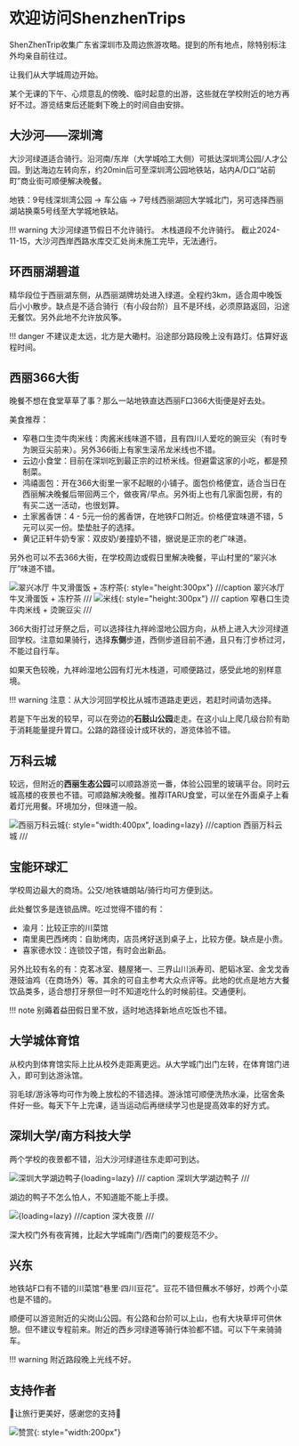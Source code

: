 # 欢迎访问ShenzhenTrips

ShenZhenTrip收集广东省深圳市及周边旅游攻略。提到的所有地点，除特别标注外均亲自前往过。

让我们从大学城周边开始。

某个无课的下午、心烦意乱的傍晚、临时起意的出游，这些就在学校附近的地方再好不过。游览结束后还能剩下晚上的时间自由安排。

## 大沙河——深圳湾

大沙河绿道适合骑行。沿河南/东岸（大学城哈工大侧）可抵达深圳湾公园/人才公园。到达海边左转向东，约20min后可至深圳湾公园地铁站，站内A/D口“站前町”商业街可顺便解决晚餐。

地铁：9号线深圳湾公园 -> 车公庙 -> 7号线西丽湖回大学城北门，另可选择西丽湖站换乘5号线至大学城地铁站。

!!! warning
    大沙河绿道节假日不允许骑行。
    木栈道段不允许骑行。
    截止2024-11-15，大沙河西岸西路水库交汇处尚未施工完毕，无法通行。

## 环西丽湖碧道

精华段位于西丽湖东侧，从西丽湖牌坊处进入绿道。全程约3km，适合周中晚饭后小小散步。缺点是不适合骑行（有小段台阶）且不是环线，必须原路返回，沿途无餐饮。另外此地不允许放风筝。

!!! danger
    不建议走太远，北方是大磡村。沿途部分路段晚上没有路灯。估算好返程时间。

## 西丽366大街

晚餐不想在食堂草草了事？那么一站地铁直达西丽F口366大街便是好去处。

美食推荐：

- 窄巷口生烫牛肉米线：肉酱米线味道不错，且有四川人爱吃的豌豆尖（有时专为豌豆尖前来）。另外366街上有家生滚吊龙米线也不错。
- 云边小食堂：目前在深圳吃到最正宗的过桥米线。但避雷这家的小吃，都是预制菜。
- 鸿禧面包：开在366大街里一家不起眼的小铺子。面包价格便宜，适合当日在西丽解决晚餐后带回两三个，做夜宵/早点。另外街上也有几家面包房，有的有买二送一活动，也很划算。
- 土家酱香饼：4 - 5元一份的酱香饼，在地铁F口附近。价格便宜味道不错，5元可以买一份。垫垫肚子的选择。 
- 黄记正轩牛奶专家：双皮奶/姜撞奶不错，据说是正宗的老广味道。

另外也可以不去366大街，在学校周边或假日里解决晚餐，平山村里的“翠兴冰厅”味道不错。

![翠兴冰厅 牛叉滑蛋饭 + 冻柠茶](images/IMG_20241114_181348.jpg){: style="height:300px"}
///caption
翠兴冰厅 牛叉滑蛋饭 + 冻柠茶
///
![米线](images/窄巷口米线.jpg){: style="height:300px"}
/// caption
窄巷口生烫牛肉米线 + 烫豌豆尖
///

366大街打过牙祭之后，可以选择往九祥岭湿地公园方向，从桥上进入大沙河绿道回学校。注意如果骑行，选择**东侧**步道，西侧步道目前不通，且只有汀步桥过河，不能过自行车。

如果天色较晚，九祥岭湿地公园有灯光木栈道，可顺便路过，感受此地的别样意境。

!!! warning
    注意：从大沙河回学校比从城市道路走更远，若赶时间请勿选择。

若是下午出发的较早，可以在旁边的**石鼓山公园**走走。在这小山上爬几级台阶有助于消耗能量提升胃口。公路的路径设计成环状的，游览体验不错。

## 万科云城

较远，但附近的**西丽生态公园**可以顺路游览一番，体验公园里的玻璃平台。同时云城高楼的夜景也不错。可顺路解决晚餐。推荐ITARU食堂，可以坐在外面桌子上看着灯光用餐。环境加分，但味道一般。

![西丽万科云城](images/万科云城.jpg){: style="width:400px", loading=lazy}
///caption
西丽万科云城
///

## 宝能环球汇

学校周边最大的商场。公交/地铁塘朗站/骑行均可方便到达。

此处餐饮多是连锁品牌。吃过觉得不错的有：

- 渝月：比较正宗的川菜馆
- 南里奥巴西烤肉：自助烤肉，店员烤好送到桌子上，比较方便。缺点是小贵。
- 喜家德水饺：连锁饺子馆，有时会出新品。

另外比较有名的有：克茗冰室、麺屋猪一、三界山川派寿司、肥韬冰室、金戈戈香港豉油鸡（在商场外）等。其余的可自主参考大众点评等。此地的优点是地方大餐饮品类多，适合想打牙祭但一时不知道吃什么的时候前往。交通便利。

!!! note
    别薅着益田假日里不放，适时地选择新地点吃饭也不错。

## 大学城体育馆

从校内到体育馆实际上比从校外走距离更远。从大学城门出门左转，在体育馆门进入，即可到达游泳馆。

羽毛球/游泳等均可作为晚上放松的不错选择。游泳馆可顺便洗热水澡，比宿舍条件好一些。每天下午上完课，适当运动后再继续学习也是提高效率的好方式。

## 深圳大学/南方科技大学

两个学校的夜景都不错，沿大沙河绿道往东走即可到达。

![深圳大学湖边鸭子](images/IMG_20241115_195923.jpg){loading=lazy}
/// caption
深圳大学湖边鸭子
///

湖边的鸭子不怎么怕人，不知道能不能上手摸。

![](images/微信图片_20241115223223.jpg){loading=lazy}
///caption
深大夜景
///

深大校门外有夜宵摊，比起大学城南门/西南门的要规范不少。

## 兴东

地铁站F口有不错的川菜馆“巷里·四川豆花”。豆花不错但蘸水不够好，炒两个小菜也是不错的。

顺便可以游览附近的尖岗山公园。有公路和台阶可以上山，也有大块草坪可供休憩。但不建议专程前来。附近的西乡河绿道等骑行体验都不错。可以下午来骑骑车。

!!! warning
    附近路段晚上光线不好。

## 支持作者

🌟让旅行更美好，感谢您的支持🌟

![赞赏](images/赞赏码.jpg){: style="width:200px"}